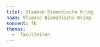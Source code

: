 ```yaml
---
titel: Vlaamse Biomedische Kring
naam: Vlaamse Biomedische Kring
konvent: fk
themas:
  -  faculteiten
---
```

